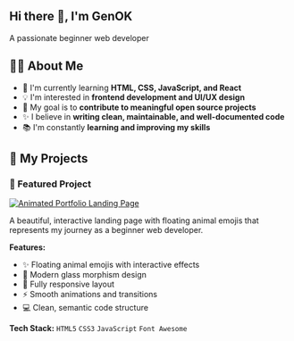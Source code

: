 ## Hi there 👋, I'm GenOK
  A passionate beginner web developer

## 👨‍💻 About Me

- 🌱 I'm currently learning **HTML, CSS, JavaScript, and React**
- 💡 I'm interested in **frontend development and UI/UX design**
- 🎯 My goal is to **contribute to meaningful open source projects**
- ✨ I believe in **writing clean, maintainable, and well-documented code**
- 📚 I'm constantly **learning and improving my skills**

## 🚀 My Projects

### 🌟 Featured Project

[![Animated Portfolio Landing Page](https://img.shields.io/badge/🐾_Animated_Portfolio-Landing_Page-22D3EE?style=for-the-badge)](https://github.com/grxook/introduction-page)

A beautiful, interactive landing page with floating animal emojis that represents my journey as a beginner web developer.

**Features:**
- ✨ Floating animal emojis with interactive effects
- 🎨 Modern glass morphism design
- 📱 Fully responsive layout
- ⚡ Smooth animations and transitions
- 💻 Clean, semantic code structure

**Tech Stack:** `HTML5` `CSS3` `JavaScript` `Font Awesome`

<!--
**grxook/grxook** is a ✨ _special_ ✨ repository because its `README.md` (this file) appears on your GitHub profile.

Here are some ideas to get you started:

- 🔭 I’m currently working on ...
- 🌱 I’m currently learning ...
- 👯 I’m looking to collaborate on ...
- 🤔 I’m looking for help with ...
- 💬 Ask me about ...
- 📫 How to reach me: ...
- 😄 Pronouns: ...
- ⚡ Fun fact: ...
-->
